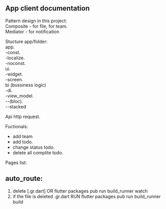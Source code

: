 ## App client documentation  

Pattern design in this project:   
Composite - for file, for team.  
Mediator - for notification   

Stucture app/folder:   
app.  
-const.  
-localize.  
-noconst.  
ui.  
-widget.  
-screen.   
bi (bussiness logic)   
-di.  
-view_model.  
--(bloc).  
--stacked   


Api http request. 
 
Fuctionals:  
- add team  
- add todo. 
- change status todo. 
- delete all complite todo. 

Pages list:  



## auto_route:  
1. delete [.gr.dart]  OR  flutter packages pub run build_runner watch  
2. if the file is deleted .gr.dart  RUN  flutter packages pub run build_runner build   


